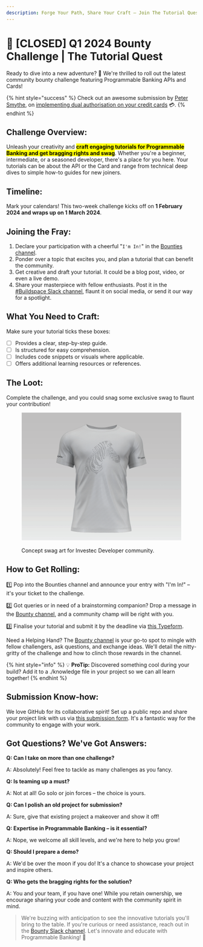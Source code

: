 ```yaml
---
description: Forge Your Path, Share Your Craft – Join The Tutorial Quest!
---
```


# 🍕 \[CLOSED] Q1 2024 Bounty Challenge | The Tutorial Quest

Ready to dive into a new adventure? 🚀 We're thrilled to roll out the latest community bounty challenge featuring Programmable Banking APIs and Cards!

{% hint style="success" %}
Check out an awesome submission by [Peter Smythe](https://github.com/petersmythe), on [implementing dual authorisation on your credit cards](https://petersmythe.github.io/invapi-dual-auth/) 💳.
{% endhint %}

## Challenge Overview:

Unleash your creativity and <mark style="background-color:yellow;">**craft engaging tutorials for Programmable Banking and get bragging rights and swag**</mark>. Whether you're a beginner, intermediate, or a seasoned developer, there's a place for you here. Your tutorials can be about the API or the Card and range from technical deep dives to simple how-to guides for new joiners.

## Timeline:&#x20;

Mark your calendars! This two-week challenge kicks off on **1 February 2024 and wraps up on 1 March 2024**.

## Joining the Fray:

1. Declare your participation with a cheerful "`I'm In!`" in the [Bounties channel](https://investec-dev-com.slack.com/archives/C05MNBE2G3C).
2. Ponder over a topic that excites you, and plan a tutorial that can benefit the community.
3. Get creative and draft your tutorial. It could be a blog post, video, or even a live demo.
4. Share your masterpiece with fellow enthusiasts. Post it in the [#Buildspace Slack channel](https://investec-dev-com.slack.com/archives/C05MFMYUPE2), flaunt it on social media, or send it our way for a spotlight.

## **What You Need to Craft:**&#x20;

Make sure your tutorial ticks these boxes:

* [ ] Provides a clear, step-by-step guide.
* [ ] Is structured for easy comprehension.
* [ ] Includes code snippets or visuals where applicable.
* [ ] Offers additional learning resources or references.

## The Loot:&#x20;

Complete the challenge, and you could snag some exclusive swag to flaunt your contribution!

<figure><img src="../../.gitbook/assets/Screenshot 2024-01-31 at 11.54.33.png" alt="" width="563"><figcaption><p>Concept swag art for Investec Developer community.</p></figcaption></figure>

## How to Get Rolling:&#x20;

1️⃣ Pop into the Bounties channel and announce your entry with "I'm In!" – it's your ticket to the challenge.&#x20;

2️⃣ Got queries or in need of a brainstorming companion? Drop a message in the [Bounty channel](https://investec-dev-com.slack.com/archives/C05MNBE2G3C), and a community champ will be right with you.&#x20;

3️⃣ Finalise your tutorial and submit it by the deadline via [this Typeform](https://jf18emj1p49.typeform.com/to/jOYVuYOx).

Need a Helping Hand? The [Bounty channel](https://investec-dev-com.slack.com/archives/C05MNBE2G3C) is your go-to spot to mingle with fellow challengers, ask questions, and exchange ideas. We'll detail the nitty-gritty of the challenge and how to clinch those rewards in the channel.

{% hint style="info" %}
💡 **ProTip:** Discovered something cool during your build? Add it to a ./knowledge file in your project so we can all learn together!
{% endhint %}

## Submission Know-how:&#x20;

We love GitHub for its collaborative spirit! Set up a public repo and share your project link with us via [this submission form](https://jf18emj1p49.typeform.com/to/jOYVuYOx). It's a fantastic way for the community to engage with your work.

## Got Questions? We've Got Answers:&#x20;

**Q: Can I take on more than one challenge?**&#x20;

A: Absolutely! Feel free to tackle as many challenges as you fancy.&#x20;

**Q: Is teaming up a must?**&#x20;

A: Not at all! Go solo or join forces – the choice is yours.&#x20;

**Q: Can I polish an old project for submission?**&#x20;

A: Sure, give that existing project a makeover and show it off!&#x20;

**Q: Expertise in Programmable Banking – is it essential?**&#x20;

A: Nope, we welcome all skill levels, and we're here to help you grow!&#x20;

**Q: Should I prepare a demo?**&#x20;

A: We'd be over the moon if you do! It's a chance to showcase your project and inspire others.&#x20;

**Q: Who gets the bragging rights for the solution?**&#x20;

A: You and your team, if you have one! While you retain ownership, we encourage sharing your code and content with the community spirit in mind.

> We're buzzing with anticipation to see the innovative tutorials you'll bring to the table. If you're curious or need assistance, reach out in the [Bounty Slack channel](https://investec-dev-com.slack.com/archives/C05MNBE2G3C). Let's innovate and educate with Programmable Banking! 🎉
